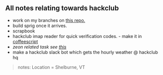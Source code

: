 ## All notes relating towards hackclub

- work on my branches on [this repo.](https://github.com/OtterCodes101/programmer-socks-ysws)
- build sprig once it arrives.
- scrapbook
- hackclub imap reader for quick verification codes. - make it in [coffeescript](https://coffeescript.org/)
- _zeon related task see [this](./zeon.md)_
- make a hackclub slack bot which gets the hourly weather @ hackclub hq
> notes: Location = Shelburne, VT
